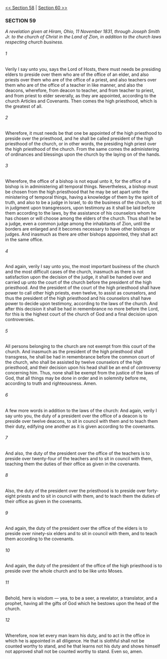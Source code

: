 [<< Section 58](Section%2058.md)  |  [Section 60 >>](Section%2060.md)

### SECTION 59

*A revelation given at Hiram, Ohio, 11 November 1831, through Joseph Smith Jr. to the church of Christ in the Land of Zion, in addition to the church laws respecting church business.*

###### 1
Verily I say unto you, says the Lord of Hosts, there must needs be presiding elders to preside over them who are of the office of an elder, and also priests over them who are of the office of a priest, and also teachers over them who are of the office of a teacher in like manner, and also the deacons, wherefore, from deacon to teacher, and from teacher to priest, and from priest to elder severally, as they are appointed, according to the church Articles and Covenants. Then comes the high priesthood, which is the greatest of all.

###### 2
Wherefore, it must needs be that one be appointed of the high priesthood to preside over the priesthood, and he shall be called president of the high priesthood of the church, or in other words, the presiding high priest over the high priesthood of the church. From the same comes the administering of ordinances and blessings upon the church by the laying on of the hands.

###### 3
Wherefore, the office of a bishop is not equal unto it, for the office of a bishop is in administering all temporal things. Nevertheless, a bishop must be chosen from the high priesthood that he may be set apart unto the ministering of temporal things, having a knowledge of them by the spirit of truth, and also to be a judge in Israel, to do the business of the church, to sit in judgment upon transgressors, upon testimony as it shall be laid before them according to the laws, by the assistance of his counselors whom he has chosen or will choose among the elders of the church. Thus shall he be a judge, even a common judge among the inhabitants of Zion, until the borders are enlarged and it becomes necessary to have other bishops or judges. And inasmuch as there are other bishops appointed, they shall act in the same office.

###### 4
And again, verily I say unto you, the most important business of the church and the most difficult cases of the church, inasmuch as there is not satisfaction upon the decision of the judge, it shall be handed over and carried up unto the court of the church before the president of the high priesthood. And the president of the court of the high priesthood shall have power to call other high priests, even twelve, to assist as counselors, and thus the president of the high priesthood and his counselors shall have power to decide upon testimony, according to the laws of the church. And after this decision it shall be had in remembrance no more before the Lord, for this is the highest court of the church of God and a final decision upon controversies.

###### 5
All persons belonging to the church are not exempt from this court of the church. And inasmuch as the president of the high priesthood shall transgress, he shall be had in remembrance before the common court of the church, who shall be assisted by twelve counselors of the high priesthood, and their decision upon his head shall be an end of controversy concerning him. Thus, none shall be exempt from the justice of the laws of God, that all things may be done in order and in solemnity before me, according to truth and righteousness. Amen.

###### 6
A few more words in addition to the laws of the church: And again, verily I say unto you, the duty of a president over the office of a deacon is to preside over twelve deacons, to sit in council with them and to teach them their duty, edifying one another as it is given according to the covenants.

###### 7
And also, the duty of the president over the office of the teachers is to preside over twenty-four of the teachers and to sit in council with them, teaching them the duties of their office as given in the covenants.

###### 8
Also, the duty of the president over the priesthood is to preside over forty-eight priests and to sit in council with them, and to teach them the duties of their office as given in the covenants.

###### 9
And again, the duty of the president over the office of the elders is to preside over ninety-six elders and to sit in council with them, and to teach them according to the covenants.

###### 10
And again, the duty of the president of the office of the high priesthood is to preside over the whole church and to be like unto Moses.

###### 11
Behold, here is wisdom — yea, to be a seer, a revelator, a translator, and a prophet, having all the gifts of God which he bestows upon the head of the church.

###### 12
Wherefore, now let every man learn his duty, and to act in the office in which he is appointed in all diligence. He that is slothful shall not be counted worthy to stand, and he that learns not his duty and shows himself not approved shall not be counted worthy to stand. Even so, amen.